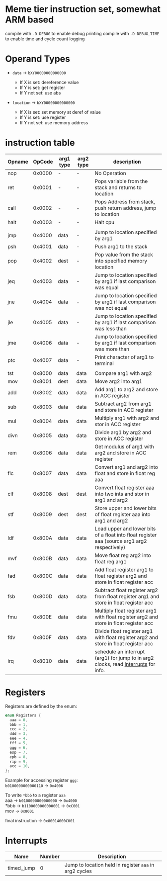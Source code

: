# Meme tier instruction set, somewhat ARM based

compile with `-D DEBUG` to enable debug printing
compile with `-D DEBUG_TIME` to enable time and cycle count logging

# Operand Types

* `data`      -> `bXY00000000000000`
   - If X is set: dereference value
   - If Y is set: get register
   - If Y not set: use abs

 * `location` -> `bXY00000000000000`
    - If X is set: set memory at deref of value
    - If Y is set: use register
    - If Y not set: use memory address

# instruction table

| Opname | OpCode | arg1 type | arg2 type | description                                                                                  |
|--------|--------|-----------|-----------|----------------------------------------------------------------------------------------------|
| nop    | 0x0000 | -         | -         | No Operation                                                                                 |
| ret    | 0x0001 | -         | -         | Pops variable from the stack and returns to location                                         |
| call   | 0x0002 | -         | -         | Pops Address from stack, push return address, jump to location                               |
| halt   | 0x0003 | -         | -         | Halt cpu                                                                                     |
|        |        |           |           |                                                                                              |
| jmp    | 0x4000 | data      | -         | Jump to location specified by arg1                                                           |
| psh    | 0x4001 | data      | -         | Push arg1 to the stack                                                                       |
| pop    | 0x4002 | dest      | -         | Pop value from the stack into specified memory location                                      |
| jeq    | 0x4003 | data      | -         | Jump to location specified by arg1 if last comparison was equal                              |
| jne    | 0x4004 | data      | -         | Jump to location specified by arg1 if last comparison was not equal                          |
| jle    | 0x4005 | data      | -         | Jump to location specified by arg1 if last comparison was less than                          |
| jme    | 0x4006 | data      | -         | Jump to location specified by arg1 if last comparison was more than                          |
| ptc    | 0x4007 | data      | -         | Print character of arg1 to terminal                                                          |
|        |        |           |           |                                                                                              |
| tst    | 0x8000 | data      | data      | Compare arg1 with arg2                                                                       |
| mov    | 0x8001 | dest      | data      | Move arg2 into arg1                                                                          |
| add    | 0x8002 | data      | data      | Add arg1 to arg2 and store in ACC register                                                   |
| sub    | 0x8003 | data      | data      | Subtract arg2 from arg1 and store in ACC register                                            |
| mul    | 0x8004 | data      | data      | Multiply arg1 with arg2 and stor in ACC register                                             |
| divn   | 0x8005 | data      | data      | Divide arg1 by arg2 and store in ACC register                                                |
| rem    | 0x8006 | data      | data      | Get modulus of arg1 with arg2 and store in ACC register                                      |
| flc    | 0x8007 | data      | data      | Convert arg1 and arg2 into float and store in float reg aaa                                  |
| clf    | 0x8008 | dest      | dest      | Convert float register aaa into two ints and stor in arg1 and arg2                           |
| stf    | 0x8009 | dest      | dest      | Store upper and lower bits of float register aaa into arg1 and arg2                          |
| ldf    | 0x800A | data      | data      | Load upper and lower bits of a float into float register aaa (source arg1 arg2 respectively) |
| mvf    | 0x800B | data      | data      | Move float reg arg2 into float reg arg1                                                      |
| fad    | 0x800C | data      | data      | Add float register arg1 to float register arg2 and store in float register acc               |
| fsb    | 0x800D | data      | data      | Subtract float register arg2 from float register arg1 and store in float register acc        |
| fmu    | 0x800E | data      | data      | Multiply float register arg1 with float register arg2 and store in float register acc        |
| fdv    | 0x800F | data      | data      | Divide float register arg1 with float register arg2 and store in float register acc          |
| irq    | 0x8010 | data      | data      | schedule an interrupt (arg1) for jump to in arg2 clocks, read [Interrupts](https://github.com/nitros12/some_instruction_set#interrupts) for info.          |


# Registers
Registers are defined by the enum:
```c
enum Registers {
  aaa = 0,
  bbb = 1,
  ccc = 2,
  ddd = 3,
  eee = 4,
  fff = 5,
  ggg = 6,
  esp = 7,
  epb = 8,
  rip = 9,
  acc = 10,
};
```
Example for accessing register `ggg`:  
`b0100000000000110` -> `0x4006`

To write `*bbb` to a register `aaa`  
aaa  -> `b0100000000000000` -> `0x4000`  
\*bbb -> `b1100000000000001` -> `0xC001`  
mov -> `0x8001`

final instruction -> `0x80014000C001`

# Interrupts

| Name       | Number | Description                                             |
|------------|--------|---------------------------------------------------------|
| timed_jump | 0      | Jump to location held in register `aaa` in  arg2 cycles |
